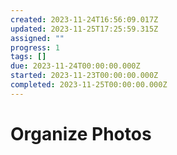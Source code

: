 ```yaml
---
created: 2023-11-24T16:56:09.017Z
updated: 2023-11-25T17:25:59.315Z
assigned: ""
progress: 1
tags: []
due: 2023-11-24T00:00:00.000Z
started: 2023-11-23T00:00:00.000Z
completed: 2023-11-25T00:00:00.000Z
---
```


# Organize Photos
